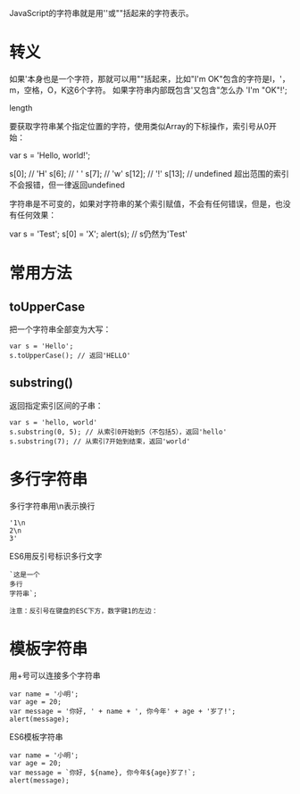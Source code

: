 

JavaScript的字符串就是用''或""括起来的字符表示。


# 转义

如果'本身也是一个字符，那就可以用""括起来，比如"I'm OK"包含的字符是I，'，m，空格，O，K这6个字符。
如果字符串内部既包含'又包含"怎么办
'I\'m \"OK\"!';

length

要获取字符串某个指定位置的字符，使用类似Array的下标操作，索引号从0开始：

var s = 'Hello, world!';

s[0]; // 'H'
s[6]; // ' '
s[7]; // 'w'
s[12]; // '!'
s[13]; // undefined 超出范围的索引不会报错，但一律返回undefined


字符串是不可变的，如果对字符串的某个索引赋值，不会有任何错误，但是，也没有任何效果：

var s = 'Test';
s[0] = 'X';
alert(s); // s仍然为'Test'



# 常用方法

## toUpperCase

把一个字符串全部变为大写：
   
    var s = 'Hello';
    s.toUpperCase(); // 返回'HELLO'

## substring()

返回指定索引区间的子串：
   
    var s = 'hello, world'
    s.substring(0, 5); // 从索引0开始到5（不包括5），返回'hello'
    s.substring(7); // 从索引7开始到结束，返回'world'



# 多行字符串

多行字符串用\n表示换行

    '1\n
    2\n
    3'
    
ES6用反引号标识多行文字

    `这是一个
    多行
    字符串`;
    
    注意：反引号在键盘的ESC下方，数字键1的左边：

# 模板字符串


用+号可以连接多个字符串

    var name = '小明';
    var age = 20;
    var message = '你好, ' + name + ', 你今年' + age + '岁了!';
    alert(message);

ES6模板字符串

    var name = '小明';
    var age = 20;
    var message = `你好, ${name}, 你今年${age}岁了!`;
    alert(message);